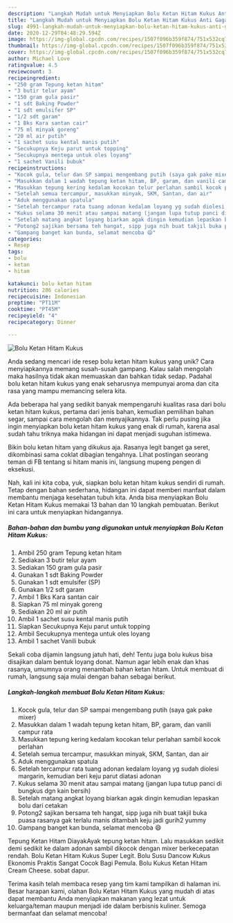 ```yaml
---
description: "Langkah Mudah untuk Menyiapkan Bolu Ketan Hitam Kukus Anti Gagal"
title: "Langkah Mudah untuk Menyiapkan Bolu Ketan Hitam Kukus Anti Gagal"
slug: 4991-langkah-mudah-untuk-menyiapkan-bolu-ketan-hitam-kukus-anti-gagal
date: 2020-12-29T04:48:29.594Z
image: https://img-global.cpcdn.com/recipes/1507f096b359f874/751x532cq70/bolu-ketan-hitam-kukus-foto-resep-utama.jpg
thumbnail: https://img-global.cpcdn.com/recipes/1507f096b359f874/751x532cq70/bolu-ketan-hitam-kukus-foto-resep-utama.jpg
cover: https://img-global.cpcdn.com/recipes/1507f096b359f874/751x532cq70/bolu-ketan-hitam-kukus-foto-resep-utama.jpg
author: Michael Love
ratingvalue: 4.5
reviewcount: 3
recipeingredient:
- "250 gram Tepung ketan hitam"
- "3 butir telur ayam"
- "150 gram gula pasir"
- "1 sdt Baking Powder"
- "1 sdt emulsifer SP"
- "1/2 sdt garam"
- "1 Bks Kara santan cair"
- "75 ml minyak goreng"
- "20 ml air putih"
- "1 sachet susu kental manis putih"
- "Secukupnya Keju parut untuk topping"
- "Secukupnya mentega untuk oles loyang"
- "1 sachet Vanili bubuk"
recipeinstructions:
- "Kocok gula, telur dan SP sampai mengembang putih (saya gak pake mixer)"
- "Masukkan dalam 1 wadah tepung ketan hitam, BP, garam, dan vanili campur rata"
- "Masukkan tepung kering kedalam kocokan telur perlahan sambil kocok perlahan"
- "Setelah semua tercampur, masukkan minyak, SKM, Santan, dan air"
- "Aduk menggunakan spatula"
- "Setelah tercampur rata tuang adonan kedalam loyang yg sudah diolesi margarin, kemudian beri keju parut diatasi adonan"
- "Kukus selama 30 menit atau sampai matang (jangan lupa tutup panci di bungkus dgn kain bersih)"
- "Setelah matang angkat loyang biarkan agak dingin kemudian lepaskan bolu dari cetakan"
- "Potong2 sajikan bersama teh hangat, sipp juga nih buat takjil buka puasa rasanya gak terlalu manis ditambah keju jadi gurih2 yummy"
- "Gampang banget kan bunda, selamat mencoba 😄"
categories:
- Resep
tags:
- bolu
- ketan
- hitam

katakunci: bolu ketan hitam 
nutrition: 286 calories
recipecuisine: Indonesian
preptime: "PT11M"
cooktime: "PT45M"
recipeyield: "4"
recipecategory: Dinner

---
```



![Bolu Ketan Hitam Kukus](https://img-global.cpcdn.com/recipes/1507f096b359f874/751x532cq70/bolu-ketan-hitam-kukus-foto-resep-utama.jpg)

Anda sedang mencari ide resep bolu ketan hitam kukus yang unik? Cara menyiapkannya memang susah-susah gampang. Kalau salah mengolah maka hasilnya tidak akan memuaskan dan bahkan tidak sedap. Padahal bolu ketan hitam kukus yang enak seharusnya mempunyai aroma dan cita rasa yang mampu memancing selera kita.

Ada beberapa hal yang sedikit banyak mempengaruhi kualitas rasa dari bolu ketan hitam kukus, pertama dari jenis bahan, kemudian pemilihan bahan segar, sampai cara mengolah dan menyajikannya. Tak perlu pusing jika ingin menyiapkan bolu ketan hitam kukus yang enak di rumah, karena asal sudah tahu triknya maka hidangan ini dapat menjadi suguhan istimewa.

Bikin bolu ketan hitam yang dikukus aja. Rasanya legit banget ga seret, dikombinasi sama coklat dibagian tengahnya. Lihat postingan seorang teman di FB tentang si hitam manis ini, langsung mupeng pengen di eksekusi.


Nah, kali ini kita coba, yuk, siapkan bolu ketan hitam kukus sendiri di rumah. Tetap dengan bahan sederhana, hidangan ini dapat memberi manfaat dalam membantu menjaga kesehatan tubuh kita. Anda bisa menyiapkan Bolu Ketan Hitam Kukus memakai 13 bahan dan 10 langkah pembuatan. Berikut ini cara untuk menyiapkan hidangannya.

<!--inarticleads1-->

##### Bahan-bahan dan bumbu yang digunakan untuk menyiapkan Bolu Ketan Hitam Kukus:

1. Ambil 250 gram Tepung ketan hitam
1. Sediakan 3 butir telur ayam
1. Sediakan 150 gram gula pasir
1. Gunakan 1 sdt Baking Powder
1. Gunakan 1 sdt emulsifer (SP)
1. Gunakan 1/2 sdt garam
1. Ambil 1 Bks Kara santan cair
1. Siapkan 75 ml minyak goreng
1. Sediakan 20 ml air putih
1. Ambil 1 sachet susu kental manis putih
1. Siapkan Secukupnya Keju parut untuk topping
1. Ambil Secukupnya mentega untuk oles loyang
1. Ambil 1 sachet Vanili bubuk


Sekali coba dijamin langsung jatuh hati, deh! Tentu juga bolu kukus bisa disajikan dalam bentuk loyang donat. Namun agar lebih enak dan khas rasanya, umumnya orang menambah bahan ketan hitam. Untuk membuat di rumah, langsung saja mulai dengan bahan sebagai berikut. 

<!--inarticleads2-->

##### Langkah-langkah membuat Bolu Ketan Hitam Kukus:

1. Kocok gula, telur dan SP sampai mengembang putih (saya gak pake mixer)
1. Masukkan dalam 1 wadah tepung ketan hitam, BP, garam, dan vanili campur rata
1. Masukkan tepung kering kedalam kocokan telur perlahan sambil kocok perlahan
1. Setelah semua tercampur, masukkan minyak, SKM, Santan, dan air
1. Aduk menggunakan spatula
1. Setelah tercampur rata tuang adonan kedalam loyang yg sudah diolesi margarin, kemudian beri keju parut diatasi adonan
1. Kukus selama 30 menit atau sampai matang (jangan lupa tutup panci di bungkus dgn kain bersih)
1. Setelah matang angkat loyang biarkan agak dingin kemudian lepaskan bolu dari cetakan
1. Potong2 sajikan bersama teh hangat, sipp juga nih buat takjil buka puasa rasanya gak terlalu manis ditambah keju jadi gurih2 yummy
1. Gampang banget kan bunda, selamat mencoba 😄


Tepung Ketan Hitam DiayakAyak tepung ketan hitam. Lalu masukkan sedikit demi sedikit ke dalam adonan sambil dikocok dengan mixer berkecepatan rendah. Bolu Ketan Hitam Kukus Super Legit. Bolu Susu Dancow Kukus Ekonomis Praktis Sangat Cocok Bagi Pemula. Bolu Kukus Ketan Hitam Cream Cheese. sobat dapur. 

Terima kasih telah membaca resep yang tim kami tampilkan di halaman ini. Besar harapan kami, olahan Bolu Ketan Hitam Kukus yang mudah di atas dapat membantu Anda menyiapkan makanan yang lezat untuk keluarga/teman maupun menjadi ide dalam berbisnis kuliner. Semoga bermanfaat dan selamat mencoba!
